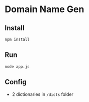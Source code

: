# Domain Name Gen

## Install

```
npm install
```

## Run

```
node app.js
```

## Config

- 2 dictionaries in `/dicts` folder
